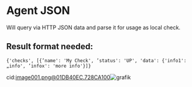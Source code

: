 # Agent JSON

Will query via HTTP JSON data and parse it for usage as local check.


## Result format needed:

```
{'checks', [{’name': 'My Check', ’status': 'UP', 'data': {'info1': „info', ’infox': 'more info'}]}
```


cid:image001.png@01DB40EC.728CA100![grafik](https://github.com/user-attachments/assets/9294e72f-a216-43d8-b515-fd7e79740c7b)
